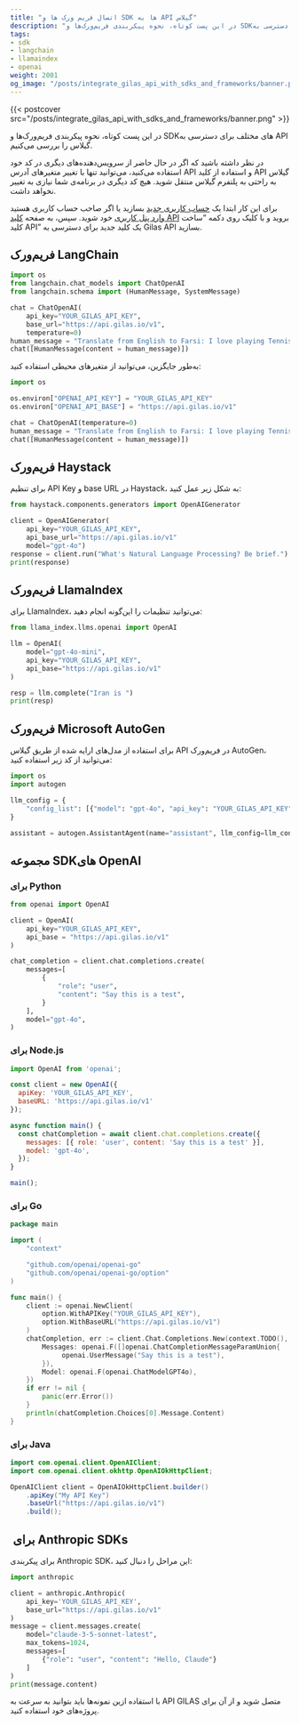 ```yaml
---
title: "اتصال فریم ورک ها و SDK ها به API گیلاس"
description: "در این پست کوتاه، نحوه پیکربندی فریم‌ورک‌ها و SDKهای مختلف برای دسترسی به API گیلاس را  بررسی می‌کنیم."
tags:
- sdk
- langchain
- llamaindex
- openai
weight: 2001
og_image: "/posts/integrate_gilas_api_with_sdks_and_frameworks/banner.png"
---
```


{{< postcover src="/posts/integrate_gilas_api_with_sdks_and_frameworks/banner.png" >}}


در این پست کوتاه، نحوه پیکربندی فریم‌ورک‌ها و SDKهای مختلف برای دسترسی به API گیلاس را  بررسی می‌کنیم.

در نظر داشته باشید که اگر در حال حاضر از سرویس‌دهنده‌های دیگری در کد خود استفاده می‌کنید، می‌توانید تنها با تغییر متغیرهای آدرس API و استفاده از کلید API گیلاس به راحتی به پلتفرم گیلاس منتقل شوید. هیچ کد دیگری در برنامه‌ی شما نیازی به تغییر نخواهد داشت.

برای این کار ابتدا یک  [حساب کاربری جدید](https://dashboard.gilas.io) بسازید یا اگر صاحب حساب کاربری هستید [وارد پنل کاربری](https://dashboard.gilas.io) خود شوید. سپس، به صفحه [کلید API](https://dashboard.gilas.io/apiKey)  بروید و با کلیک روی دکمه “ساخت کلید API” یک کلید جدید برای دسترسی به Gilas API بسازید.


## فریم‌ورک LangChain
```python
import os
from langchain.chat_models import ChatOpenAI
from langchain.schema import (HumanMessage, SystemMessage)

chat = ChatOpenAI(
    api_key="YOUR_GILAS_API_KEY",
    base_url="https://api.gilas.io/v1",
    temperature=0)
human_message = "Translate from English to Farsi: I love playing Tennis"
chat([HumanMessage(content = human_message)])
```

به‌طور جایگزین، می‌توانید از متغیرهای محیطی استفاده کنید:
```python
import os

os.environ["OPENAI_API_KEY"] = "YOUR_GILAS_API_KEY"
os.environ["OPENAI_API_BASE"] = "https://api.gilas.io/v1"

chat = ChatOpenAI(temperature=0)
human_message = "Translate from English to Farsi: I love playing Tennis"
chat([HumanMessage(content = human_message)])
```

## فریم‌ورک Haystack
برای تنظیم API Key و base URL در Haystack، به شکل زیر عمل کنید:
```python
from haystack.components.generators import OpenAIGenerator

client = OpenAIGenerator(
    api_key="YOUR_GILAS_API_KEY",
    api_base_url="https://api.gilas.io/v1"
    model="gpt-4o")
response = client.run("What's Natural Language Processing? Be brief.")
print(response)
```

## فریم‌ورک LlamaIndex
برای LlamaIndex، می‌توانید تنظیمات را این‌گونه انجام دهید:
```python
from llama_index.llms.openai import OpenAI

llm = OpenAI(
    model="gpt-4o-mini",
    api_key="YOUR_GILAS_API_KEY",
    api_base="https://api.gilas.io/v1"
)

resp = llm.complete("Iran is ")
print(resp)
```

## فریم‌ورک Microsoft AutoGen

برای استفاده از مدل‌های ارايه شده از طریق گیلاس API در فریم‌ورک AutoGen، می‌توانید از کد زیر استفاده کنید:

```python
import os
import autogen

llm_config = {
    "config_list": [{"model": "gpt-4o", "api_key": "YOUR_GILAS_API_KEY", "base_url": "https://api.gilas.io/v1"}],
}

assistant = autogen.AssistantAgent(name="assistant", llm_config=llm_config)
```

## مجموعه SDKهای OpenAI

### برای Python
```python
from openai import OpenAI

client = OpenAI(
    api_key="YOUR_GILAS_API_KEY",
    api_base = "https://api.gilas.io/v1"
)

chat_completion = client.chat.completions.create(
    messages=[
        {
            "role": "user",
            "content": "Say this is a test",
        }
    ],
    model="gpt-4o",
)
```

### برای Node.js

```javascript
import OpenAI from 'openai';

const client = new OpenAI({
  apiKey: 'YOUR_GILAS_API_KEY',
  baseURL: 'https://api.gilas.io/v1'
});

async function main() {
  const chatCompletion = await client.chat.completions.create({
    messages: [{ role: 'user', content: 'Say this is a test' }],
    model: 'gpt-4o',
  });
}

main();
```

### برای Go
```go
package main

import (
	"context"

	"github.com/openai/openai-go"
	"github.com/openai/openai-go/option"
)

func main() {
	client := openai.NewClient(
		option.WithAPIKey("YOUR_GILAS_API_KEY"), 
        option.WithBaseURL("https://api.gilas.io/v1")
	)
	chatCompletion, err := client.Chat.Completions.New(context.TODO(), openai.ChatCompletionNewParams{
		Messages: openai.F([]openai.ChatCompletionMessageParamUnion{
			 openai.UserMessage("Say this is a test"),
		}),
		Model: openai.F(openai.ChatModelGPT4o),
	})
	if err != nil {
		panic(err.Error())
	}
	println(chatCompletion.Choices[0].Message.Content)
}
```

### برای Java
```java
import com.openai.client.OpenAIClient;
import com.openai.client.okhttp.OpenAIOkHttpClient;

OpenAIClient client = OpenAIOkHttpClient.builder()
    .apiKey("My API Key")
    .baseUrl("https://api.gilas.io/v1")
    .build();
```

##  برای Anthropic SDKs
برای پیکربندی Anthropic SDK، این مراحل را دنبال کنید:
```python
import anthropic

client = anthropic.Anthropic(
    api_key='YOUR_GILAS_API_KEY',
    base_url="https://api.gilas.io/v1"
)
message = client.messages.create(
    model="claude-3-5-sonnet-latest",
    max_tokens=1024,
    messages=[
        {"role": "user", "content": "Hello, Claude"}
    ]
)
print(message.content)
```

با استفاده ازین نمونه‌ها باید بتوانید به سرعت به API GILAS متصل شوید و از آن برای پروژه‌های خود استفاده کنید.